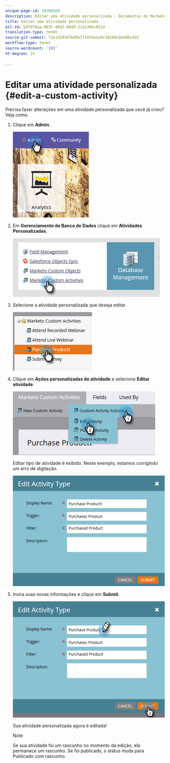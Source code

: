 ```yaml
---
unique-page-id: 10100269
description: Editar uma atividade personalizada - Documentos do Marketo - Documentação do produto
title: Editar uma atividade personalizada
exl-id: bdfbf0aa-0035-46d2-80dd-21a1366c6514
translation-type: tm+mt
source-git-commit: 72e1d29347bd5b77107da1e9c30169cb6490c432
workflow-type: tm+mt
source-wordcount: '103'
ht-degree: 1%

---
```


# Editar uma atividade personalizada {#edit-a-custom-activity}

Precisa fazer alterações em uma atividade personalizada que você já criou? Veja como.

1. Clique em **Admin**.

   ![](assets/one-1.png)

1. Em **Gerenciamento de Banco de Dados** clique em **Atividades Personalizadas**.

   ![](assets/two-1.png)

1. Selecione a atividade personalizada que deseja editar.

   ![](assets/three-1.png)

1. Clique em **Ações personalizadas de atividade** e selecione **Editar atividade**.

   ![](assets/four-1.png)

   Editar tipo de atividade é exibido. Neste exemplo, estamos corrigindo um erro de digitação.

   ![](assets/five-1.png)

1. Insira suas novas informações e clique em **Submit**.

   ![](assets/six-1.png)

   Sua atividade personalizada agora é editada!

   >[!NOTE]
   >
   >Se sua atividade foi um rascunho no momento da edição, ela permanece um rascunho. Se foi publicado, o status muda para Publicado com rascunho.
